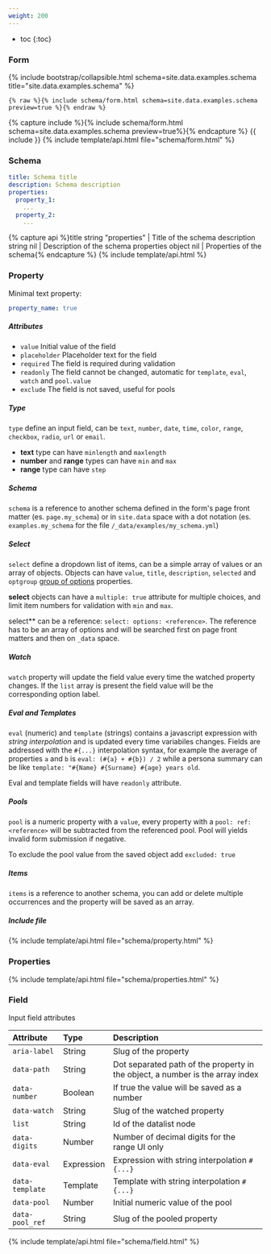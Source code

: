 ```yaml
---
weight: 200
---
```


* toc
{:toc}

### Form

{% include bootstrap/collapsible.html schema=site.data.examples.schema title="site.data.examples.schema" %}

```liquid
{% raw %}{% include schema/form.html schema=site.data.examples.schema preview=true %}{% endraw %}
```

{% capture include %}{% include schema/form.html schema=site.data.examples.schema preview=true%}{% endcapture %}
{{ include }}
{% include template/api.html file="schema/form.html" %}

### Schema

```yml
title: Schema title
description: Schema description
properties:
  property_1:
    ...
  property_2:
    ...
```

{% capture api %}title string "properties" | Title of the schema
description string nil | Description of the schema
properties object nil | Properties of the schema{% endcapture %}
{% include template/api.html %}

### Property

Minimal text property:

```yml
property_name: true
```

##### Attributes

- `value` Initial value of the field
- `placeholder` Placeholder text for the field
- `required` The field is required during validation
- `readonly` The field cannot be changed, automatic for `template`, `eval`, `watch` and `pool.value`
- `exclude` The field is not saved, useful for pools

##### Type

`type` define an input field, can be `text`, `number`, `date`, `time`, `color`, `range`, `checkbox`, `radio`, `url` or `email`.

- **text** type can have `minlength` and `maxlength`
- **number** and **range** types can have `min` and `max`
- **range** type can have `step`

##### Schema

`schema` is a reference to another schema defined in the form's page front matter (es. `page.my_schema`) or in `site.data` space with a dot notation (es. `examples.my_schema` for the file `/_data/examples/my_schema.yml`)

##### Select

`select` define a dropdown list of items, can be a simple array of values or an array of objects. Objects can have `value`, `title`, `description`, `selected` and `optgroup` [group of options](https://developer.mozilla.org/en-US/docs/Web/HTML/Element/optgroup) properties.

**select** objects can have a `multiple: true` attribute for multiple choices, and limit item numbers for validation with `min` and `max`.

select** can be a reference: `select: options: <reference>`. The reference has to be an array of options and will be searched first on page front matters and then on `_data` space.

##### Watch

`watch` property will update the field value every time the watched property changes. If the `list` array is present the field value will be the corresponding option label.

##### Eval and Templates

`eval` (numeric) and `template` (strings) contains a javascript expression with *string interpolation* and is updated every time variabiles changes. Fields are addressed with the `#{...}` interpolation syntax, for example the average of properties `a` and `b` is `eval: (#{a} + #{b}) / 2` while a persona summary can be like `template: "#{Name} #{Surname} #{age} years old`.

Eval and template fields will have `readonly` attribute.

##### Pools

`pool` is a numeric property with a `value`, every property with a `pool: ref: <reference>` will be subtracted from the referenced pool. Pool will yields invalid form submission if negative.

To exclude the pool value from the saved object add `excluded: true`

##### Items

`items` is a reference to another schema, you can add or delete multiple occurrences and the property will be saved as an array.

##### Include file

{% include template/api.html file="schema/property.html" %}

### Properties

{% include template/api.html file="schema/properties.html" %}

### Field

Input field attributes

| Attribute       | Type       | Description |
|:----------------|:-----------|:------------|
| `aria-label`    | String     | Slug of the property |
| `data-path`     | String     | Dot separated path of the property in the object, a number is the array index |
| `data-number`   | Boolean    | If true the value will be saved as a number |
| `data-watch`    | String     | Slug of the watched property |
| `list`          | String     | Id of the datalist node |
| `data-digits`   | Number     | Number of decimal digits for the range UI only |
| `data-eval`     | Expression | Expression with string interpolation `#{...}` |
| `data-template` | Template   | Template with string interpolation `#{...}` |
| `data-pool`     | Number     | Initial numeric value of the pool |
| `data-pool_ref` | String     | Slug of the pooled property |

{% include template/api.html file="schema/field.html" %}